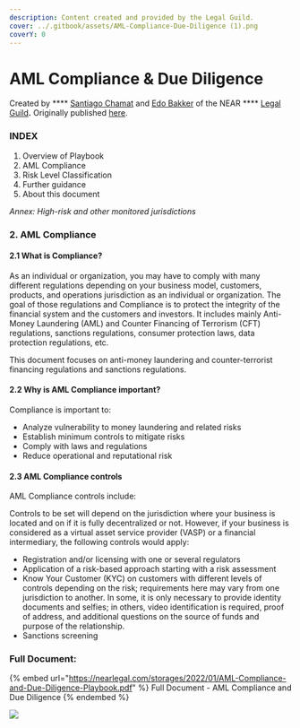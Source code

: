 ```yaml
---
description: Content created and provided by the Legal Guild.
cover: ../.gitbook/assets/AML-Compliance-Due-Diligence (1).png
coverY: 0
---
```


# AML Compliance & Due Diligence

Created by **** [Santiago Chamat](https://nearlegal.com/santiago/) and [Edo Bakker](https://nearlegal.com/edo/) of the NEAR **** [Legal Guild](https://nearlegal.com)**.** Originally published [here](https://nearlegal.com/aml-compliance-and-due-diligence/).

### **INDEX**

1. Overview of Playbook
2. AML Compliance
3. Risk Level Classification
4. Further guidance
5. About this document

_Annex: High-risk and other monitored jurisdictions_

### **2. AML Compliance**

#### **2.1 What is Compliance?**&#x20;

As an individual or organization, you may have to comply with many different regulations depending on your business model, customers, products, and operations jurisdiction as an individual or organization. The goal of those regulations and Compliance is to protect the integrity of the financial system and the customers and investors. It includes mainly Anti-Money Laundering (AML) and Counter Financing of Terrorism (CFT) regulations, sanctions regulations, consumer protection laws, data protection regulations, etc.

This document focuses on anti-money laundering and counter-terrorist financing regulations and sanctions regulations.

#### **2.2 Why is AML Compliance important?**

Compliance is important to:

* Analyze vulnerability to money laundering and related risks
* Establish minimum controls to mitigate risks
* Comply with laws and regulations
* Reduce operational and reputational risk

#### **2.3 AML Compliance controls**

AML Compliance controls include:

Controls to be set will depend on the jurisdiction where your business is located and on if it is fully decentralized or not. However, if your business is considered as a virtual asset service provider (VASP) or a financial intermediary, the following controls would apply:

* Registration and/or licensing with one or several regulators
* Application of a risk-based approach starting with a risk assessment
* Know Your Customer (KYC) on customers with different levels of controls depending on the risk; requirements here may vary from one jurisdiction to another. In some, it is only necessary to provide identity documents and selfies; in others, video identification is required, proof of address, and additional questions on the source of funds and purpose of the relationship.
* Sanctions screening

### Full Document:

{% embed url="https://nearlegal.com/storages/2022/01/AML-Compliance-and-Due-Diligence-Playbook.pdf" %}
Full Document - AML Compliance and Due Diligence
{% endembed %}

![](../.gitbook/assets/LG\_Horizontal\_TransparentBG.png)
